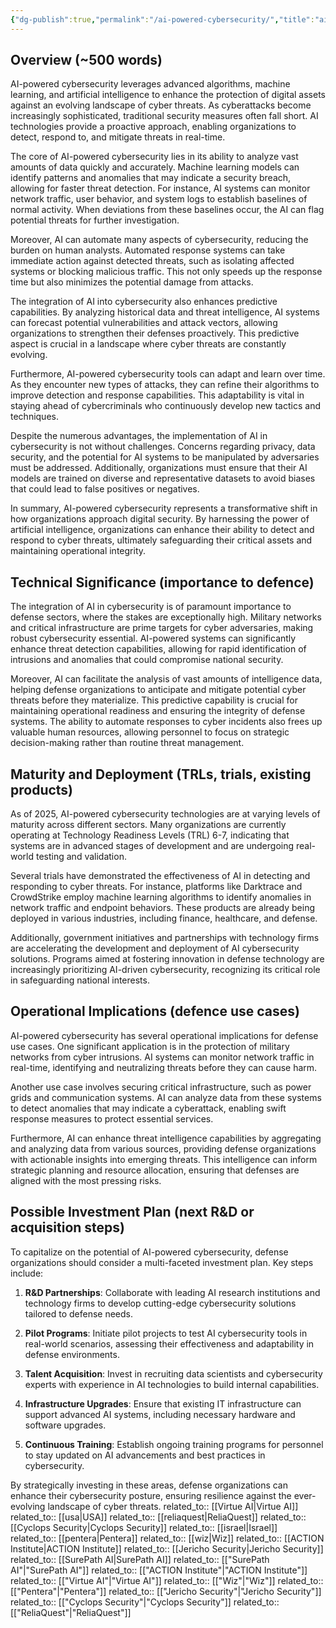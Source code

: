 ```yaml
---
{"dg-publish":true,"permalink":"/ai-powered-cybersecurity/","title":"ai-powered cybersecurity","tags":["ai","cybersecurity","defense","dual-use","technology","trl-7"]}
---
```


## Overview (~500 words)
AI-powered cybersecurity leverages advanced algorithms, machine learning, and artificial intelligence to enhance the protection of digital assets against an evolving landscape of cyber threats. As cyberattacks become increasingly sophisticated, traditional security measures often fall short. AI technologies provide a proactive approach, enabling organizations to detect, respond to, and mitigate threats in real-time.

The core of AI-powered cybersecurity lies in its ability to analyze vast amounts of data quickly and accurately. Machine learning models can identify patterns and anomalies that may indicate a security breach, allowing for faster threat detection. For instance, AI systems can monitor network traffic, user behavior, and system logs to establish baselines of normal activity. When deviations from these baselines occur, the AI can flag potential threats for further investigation.

Moreover, AI can automate many aspects of cybersecurity, reducing the burden on human analysts. Automated response systems can take immediate action against detected threats, such as isolating affected systems or blocking malicious traffic. This not only speeds up the response time but also minimizes the potential damage from attacks.

The integration of AI into cybersecurity also enhances predictive capabilities. By analyzing historical data and threat intelligence, AI systems can forecast potential vulnerabilities and attack vectors, allowing organizations to strengthen their defenses proactively. This predictive aspect is crucial in a landscape where cyber threats are constantly evolving.

Furthermore, AI-powered cybersecurity tools can adapt and learn over time. As they encounter new types of attacks, they can refine their algorithms to improve detection and response capabilities. This adaptability is vital in staying ahead of cybercriminals who continuously develop new tactics and techniques.

Despite the numerous advantages, the implementation of AI in cybersecurity is not without challenges. Concerns regarding privacy, data security, and the potential for AI systems to be manipulated by adversaries must be addressed. Additionally, organizations must ensure that their AI models are trained on diverse and representative datasets to avoid biases that could lead to false positives or negatives.

In summary, AI-powered cybersecurity represents a transformative shift in how organizations approach digital security. By harnessing the power of artificial intelligence, organizations can enhance their ability to detect and respond to cyber threats, ultimately safeguarding their critical assets and maintaining operational integrity.

## Technical Significance (importance to defence)
The integration of AI in cybersecurity is of paramount importance to defense sectors, where the stakes are exceptionally high. Military networks and critical infrastructure are prime targets for cyber adversaries, making robust cybersecurity essential. AI-powered systems can significantly enhance threat detection capabilities, allowing for rapid identification of intrusions and anomalies that could compromise national security.

Moreover, AI can facilitate the analysis of vast amounts of intelligence data, helping defense organizations to anticipate and mitigate potential cyber threats before they materialize. This predictive capability is crucial for maintaining operational readiness and ensuring the integrity of defense systems. The ability to automate responses to cyber incidents also frees up valuable human resources, allowing personnel to focus on strategic decision-making rather than routine threat management.

## Maturity and Deployment (TRLs, trials, existing products)
As of 2025, AI-powered cybersecurity technologies are at varying levels of maturity across different sectors. Many organizations are currently operating at Technology Readiness Levels (TRL) 6-7, indicating that systems are in advanced stages of development and are undergoing real-world testing and validation.

Several trials have demonstrated the effectiveness of AI in detecting and responding to cyber threats. For instance, platforms like Darktrace and CrowdStrike employ machine learning algorithms to identify anomalies in network traffic and endpoint behaviors. These products are already being deployed in various industries, including finance, healthcare, and defense.

Additionally, government initiatives and partnerships with technology firms are accelerating the development and deployment of AI cybersecurity solutions. Programs aimed at fostering innovation in defense technology are increasingly prioritizing AI-driven cybersecurity, recognizing its critical role in safeguarding national interests.

## Operational Implications (defence use cases)
AI-powered cybersecurity has several operational implications for defense use cases. One significant application is in the protection of military networks from cyber intrusions. AI systems can monitor network traffic in real-time, identifying and neutralizing threats before they can cause harm.

Another use case involves securing critical infrastructure, such as power grids and communication systems. AI can analyze data from these systems to detect anomalies that may indicate a cyberattack, enabling swift response measures to protect essential services.

Furthermore, AI can enhance threat intelligence capabilities by aggregating and analyzing data from various sources, providing defense organizations with actionable insights into emerging threats. This intelligence can inform strategic planning and resource allocation, ensuring that defenses are aligned with the most pressing risks.

## Possible Investment Plan (next R&D or acquisition steps)
To capitalize on the potential of AI-powered cybersecurity, defense organizations should consider a multi-faceted investment plan. Key steps include:

1. **R&D Partnerships**: Collaborate with leading AI research institutions and technology firms to develop cutting-edge cybersecurity solutions tailored to defense needs.

2. **Pilot Programs**: Initiate pilot projects to test AI cybersecurity tools in real-world scenarios, assessing their effectiveness and adaptability in defense environments.

3. **Talent Acquisition**: Invest in recruiting data scientists and cybersecurity experts with experience in AI technologies to build internal capabilities.

4. **Infrastructure Upgrades**: Ensure that existing IT infrastructure can support advanced AI systems, including necessary hardware and software upgrades.

5. **Continuous Training**: Establish ongoing training programs for personnel to stay updated on AI advancements and best practices in cybersecurity.

By strategically investing in these areas, defense organizations can enhance their cybersecurity posture, ensuring resilience against the ever-evolving landscape of cyber threats.
related_to:: [[Virtue AI\|Virtue AI]]
related_to:: [[usa\|USA]]
related_to:: [[reliaquest\|ReliaQuest]]
related_to:: [[Cyclops Security\|Cyclops Security]]
related_to:: [[israel\|Israel]]
related_to:: [[pentera\|Pentera]]
related_to:: [[wiz\|Wiz]]
related_to:: [[ACTION Institute\|ACTION Institute]]
related_to:: [[Jericho Security\|Jericho Security]]
related_to:: [[SurePath AI\|SurePath AI]]
related_to:: [["SurePath AI"\|"SurePath AI"]]
related_to:: [["ACTION Institute"\|"ACTION Institute"]]
related_to:: [["Virtue AI"\|"Virtue AI"]]
related_to:: [["Wiz"\|"Wiz"]]
related_to:: [["Pentera"\|"Pentera"]]
related_to:: [["Jericho Security"\|"Jericho Security"]]
related_to:: [["Cyclops Security"\|"Cyclops Security"]]
related_to:: [["ReliaQuest"\|"ReliaQuest"]]
